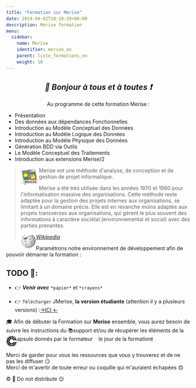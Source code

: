 ```yaml
---
title: "Formation sur Merise"
date: 2024-04-02T10:10:29+00:00
description: Merise formation 
menu:
  sidebar:
    name: Merise
    identifier: merise_en
    parent: liste_formations_en
    weight: 10
---
```

*<center>:loudspeaker: Bonjour à tous et à toutes :heavy_exclamation_mark:</center>*
---
<div class="d-sm-block alert alert-info " > <center>
<i class="fas fa-info-circle " style="color: blue;"></i> Au programme de cette formation Merise : </center>
<span class="text-left">

  - Présentation
  - Des données aux dépendances Fonctionnelles
  - Introduction au Modèle Conceptuel des Données
  - Introduction au Modèle Logique des Données
  - Introduction au Modèle Physique des Données
  - Génération BDD via Outils
  - Le Modèle Conceptuel des Traitements
  - Introduction aux extensions Merise/2

</div>

> <img style="float:left; vertical-align: middle;margin-right:0px!important;width:50px" src="merise_30.png" alt="">
>Merise est une méthode d'analyse, de conception et de gestion de projet informatique.
>
>Merise a été très utilisée dans les années 1970 et 1980 pour l'informatisation massive des organisations. Cette méthode reste adaptée pour la gestion des projets internes aux organisations, se limitant à un domaine précis. Elle est en revanche moins adaptée aux projets transverses aux organisations, qui gèrent le plus souvent des informations à caractère sociétal (environnemental et social) avec des parties prenantes. 
>
> <cite>[ <img style="float:left; margin: 1px; " height="40px" src="/files/images/wikipedia.png"> Wikipedia <i class="fas fa-external-link-alt"></i>](https://fr.wikipedia.org/wiki/Merise_(informatique) "Définition à lire pour bien comprendre")</cite>

Paramétrons notre environnement de développement afin de pouvoir démarrer la formation : 
## TODO  :roller_coaster:: 
- :point_right: ***Venir avec*** `*papier*` et `*crayons*` 

- :point_right: `Télécharger` JMerise, **la version étudiante** (attention il y a plusieurs versions) :[->ICI <i class="fas fa-external-link-alt"></i><-](https://www.jfreesoft.com/JMerise/)

 

<div class="d-sm-block  alert alert-success  text-left" role="alert">

:mortar_board: Afin de débuter la Formation sur **Merise** ensemble, vous aurez besoin de suivre les instructions du :books:support et/ou de récupérer les éléments de la <span style='display:FLEX;margin:0'> <img style="vertical-align: bottom;" src="/images/icones/w30/capsule_30.png" alt="C">apsule donnés par le formateur &nbsp; <i class="fas fa-chalkboard-teacher"></i> &nbsp; le jour de la formation :exclamation:

</div>

Merci de garder pour vous les ressources que vous y trouverez et de ne pas les diffuser :smirk:  
Merci de m'avertir de toute erreur ou coquille qui m'auraient échapées :heart_eyes:

:copyright: :no_entry_sign: Do not distribute    :relieved:
